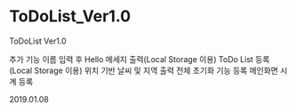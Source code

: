 # ToDoList_Ver1.0

ToDoList Ver1.0

추가 기능
이름 입력 후 Hello 메세지 출력(Local Storage 이용)
ToDo List 등록 (Local Storage 이용)
위치 기반 날씨 및 지역 출력
전체 초기화 기능 등록
메인화면 시계 등록

2019.01.08
